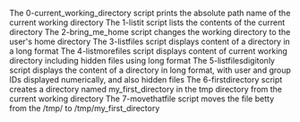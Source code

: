 The 0-current_working_directory script prints the absolute path name of the current working directory
The 1-listit script lists the contents of the current directory
The 2-bring_me_home script changes the working directory to the user's home directory
The 3-listfiles script displays content of a directory in a long format
The 4-listmorefiles script displays content of current working directory including hidden files using long format
The 5-listfilesdigitonly script displays the content of a directory in long format, with user and group IDs displayed numerically, and also hidden files
The 6-firstdirectory script creates a directory named my_first_directory in the tmp directory from the current working directory
The 7-movethatfile script moves the file betty from the /tmp/ to /tmp/my_first_directory
